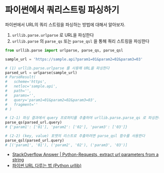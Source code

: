 # 파이썬에서 쿼리스트링 파싱하기

파이썬에서 URL의 쿼리 스트링을 파싱하는 방법에 대해서 알아보자.

1. `urllib.parse.urlparse` 로 URL을 파싱한다
2. `urllib.parse` 의 `parse_qs` 또는 `parse_qsl` 을 통해 쿼리 스트링을 파싱한다

```python
from urllib.parse import urlparse, parse_qs, parse_qsl

sample_url = 'https://sample.api?param1=01&param2=02&param3=03'

# (1) urllib.parse.urlparse 를 사용해 URL을 파싱한다
parsed_url = urlparse(sample_url)
# ParseResult(
#   scheme='https', 
#   netloc='sample.api', 
#   path='',
#   params='',
#   query='param1=01&param2=02&param3=03',
#   fragment=''
# )

# (2-1) 파싱 결과에서 query 프로퍼티를 추출하여 urllib.parse.parse_qs 로 파싱한다
parse_qs(parsed_url.query)
# {'param1': ['01'], 'param2': ['02'], 'param3': ['03']}

# (2-2) (key, value) 포맷의 리스트로 추출하려면 parse_qsl 함수를 사용한다
parse_qsl(parsed_url.query)
# [('param1', '01'), ('param2', '02'), ('param3', '03')]
```

- [StackOverflow Answer | Python-Requests, extract url parameters from a string](https://stackoverflow.com/a/28328919)
- [파이썬 URL 다루는 법 (Python urllib)](https://dololak.tistory.com/254)
